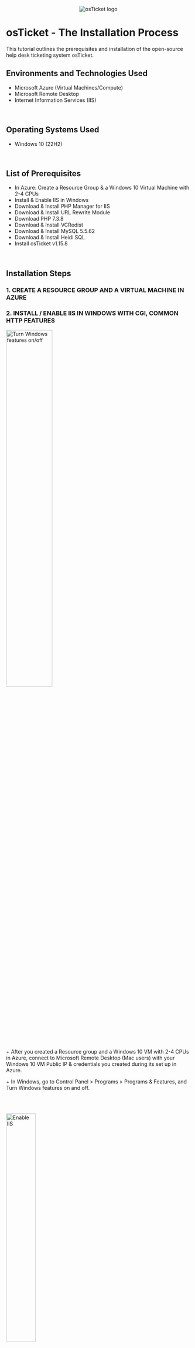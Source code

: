 <p align="center">
<img src="https://i.imgur.com/Clzj7Xs.png" alt="osTicket logo"/>
</p>

<h1>osTicket - The Installation Process</h1>
This tutorial outlines the prerequisites and installation of the open-source help desk ticketing system osTicket.<br />


<h2>Environments and Technologies Used</h2>

- Microsoft Azure (Virtual Machines/Compute)
- Microsoft Remote Desktop
- Internet Information Services (IIS)
<br />

<h2>Operating Systems Used </h2>

- Windows 10</b> (22H2)
<br />

<h2>List of Prerequisites</h2>

- In Azure: Create a Resource Group & a Windows 10 Virtual Machine with 2-4 CPUs 
- Install & Enable IIS in Windows 
- Download & Install PHP Manager for IIS
- Download & Install URL Rewrite Module
- Download PHP 7.3.8
- Download & Install VCRedist
- Download & Install MySQL 5.5.62
- Download & Install Heidi SQL
- Install osTicket v1.15.8
<br />

<h2>Installation Steps</h2>
<p><h3> 1. CREATE A RESOURCE GROUP AND A VIRTUAL MACHINE IN AZURE </h3></p>

<p><h3> 2. INSTALL / ENABLE IIS IN WINDOWS WITH CGI, COMMON HTTP FEATURES</h3></p>
<p>
<img src="https://i.imgur.com/ejN3TMV.png" height="50%" width="50%" alt="Turn Windows features on/off"/>
</p>
<p>
+ After you created a Resource group and a Windows 10 VM with 2-4 CPUs in Azure, connect to Microsoft Remote Desktop (Mac users) with your Windows 10 VM Public IP & credentials you created during its set up in Azure. </p>
<p>
+ In Windows, go to Control Panel > Programs > Programs & Features, and Turn Windows features on and off. 
</p>
<br />
<br />

<p>
<img src="https://i.imgur.com/KWxqFFv.png" height="40%" width="40%" alt="Enable IIS"/>
</p>
<img src="https://i.imgur.com/qYh2xQJ.png" height="40%" width="40%" alt="Enable IIS"/>
<p>
Before installing osTicket, you need IIS because osTicket is a web-based application. IIS (Internet Information Services) is the needed software that allows your computer to serve and display web pages on the internet.
<p>
Check mark Internet Information Services to enable it. Then, click on Web Management Tools > Application Development Features. Check CGI and Common Features to enable them as well.  
</p>
<br />


<p>
<p><h3>3. INSTALL PHP MANAGER FOR IIS</h3></p>
<p>
<img src="https://i.imgur.com/8xoF95v.png" height="50%" width="50%" alt="Install PHP Manager for IIS"/>
</p>
<p>
+ Download and install PHP Manager for IIS. </p>
 <p>
+ PHP Manager for IIS is a tool that helps Internet Information Services (IIS) work smoothly with PHP. It ensures that IIS can understand and process PHP code, making it compatible with osTicket since it's built using PHP.
</p>
<br />
<br />



<p>
<p><h3>4.INSTALL REWRITE MODULE</h3>
</p>
<p>
<img src="https://i.imgur.com/ETZ51Zc.png" height="50%" width="50%" alt="Install URL Rewrite Module"/>  
</p>
<p>
+ Download and install URL Rewrite Module.
</p>
<br />
<br />


<p>
<p><h3>5. CREATE A PHP FOLDER IN C:\</h3>
</p>
<p>
<img src="https://i.imgur.com/0VuTyZL.png" height="50%" width="50%" alt="PHP Folder on C:\"/>
</p>
<p>
+ On your Windows local disk C:\, create a folder and name it "PHP". 
</p>
<br />
<br />

<p>
<img width="235" alt="image" src="https://github.com/stephanietamgho/osticket-installprocess/assets/151881271/7e62aa36-1044-4776-b636-3fe5cb15a03a">
</p>
<p>
+ Then, download PHP 7.3.8, and unzip its contents, by clicking "Extract all", into C:\PHP folder you've just created.  
</p>
<br />
<br />



<p>
<p><h3>6. INSTALL VCREDIST</h3>
</p>  
<p>
<img src="https://i.imgur.com/fO1yYbA.png" height="50%" width="50%" alt="Visual C++ instal"/>
</p>
<p>
+ Download and install VCRedist. </p>
<p>
+ osTicket is built using certain components or libraries created with Visual C++. VCRedist ensures that your computer has all the right tools so that osTicket can run smoothly without missing anything.
</p>
<br />
<br />



<p>
<p><h3>7. INSTALL MySQL</h3>
</p>
<p>
<img src="https://i.imgur.com/OH31d1N.png" height="50%" width="50%" alt="MySQL instal"/>
</p>
<p>
+ Download and install MySQL. osTicket needs a place to store and organize information. </p>
<p>
+ MySQL is the filing cabinet and management system that helps osTicket keep things in order. Installing MySQL before osTicket ensures that there's an organized place for osTicket to store and retrieve the information it needs to handle support tickets effectively.
 <p>
+ Choose "Typical Setup" and upon installation, choose "Standard Configuration".
 </p> 
</p>
<br />
<br />


<p>
<img src="https://i.imgur.com/VOENr29.png" height="50%" width="50%" alt="MySQL credentials"/>
</p>
<p>
+ The standard configuration sets you up with a "root" username. You may add your own password.
</p>
<br />
<br />


<p>
<p><h3>8. OPEN IIS AND REGISTER PHP WITHIN IIS</h3>
</p>
<p>
<img src="https://i.imgur.com/0gMTZY6.png" height="50%" width="50%" alt="Open IIS as Admin"/>
</p>
<p>
+ Open IIS as an Admin. In the Windows search bar, write "IIS". 
</p>
<br />
<br />


<p>
<img src="https://i.imgur.com/8qMjwAQ.png" height="50%" width="50%" alt="Register PHP within IIS"/>
</p>
<p>
+ In IIS, click on PHP Manager > Register new PHP version.
</p>
<br />
<br />


<p>
<img src="https://i.imgur.com/pg1zuf0.png" height="50%" width="50%" alt="Pull CGI PHP folder"/>
</p>
<p>
+ You will be prompted to add a CGI with .exe extension. </p>
<p>
+ Select C:\PHP and you CGI file will appear. Click on it so IIS can register it.
</p>
<br />
<br />


<p>
<img src="https://i.imgur.com/DuhEkVT.png" height="50%" width="50%" alt="Reload IIS"/>
</p>
<p>
+ It's time to reload IIS with the new additions you've just made. Back to IIS' main page, click "Restart".
</p>
<br />
<br />


<p>
<p><h3>9. INSTALL osTICKET</h3>
</p>

<p>
<img src="https://i.imgur.com/JFUlEzg.png" height="50%" width="50%" alt="Install OsTicket"/>
</p>
<p>
<h4> You are now ready to install osTicket!</h4> 😀 </p>
<p> + Download and install it. Then, move its "Upload" folder to your local disk C:\inetpub\wwwroot.
+ Within C:\inetpub|wwwroot, rename "Uplaod" to "osTicket" (NO SPACE).
</p>
<br />
<br />


<p>
<img src="https://i.imgur.com/DuhEkVT.png" height="50%" width="50%" alt="Reload IIS"/>
</p>
<p>
+ It's time to reload IIS with the new additions you've just made. Back to IIS' main page, click "Restart".
</p>
<br />
<br />

<p>
<img src="https://i.imgur.com/KcYJpeB.png" height="50%" width="50%" alt="Launch osTicket"/>
</p>
<p>
+ It's time to launch osTicket! On IIS, to your left (see arrow), click on sites > Default > osTicket. </p>
<p>
+ Then, to your the right, locate and click "Browse *:80".
</p>
<br />
<br />


<p>
<img src="https://i.imgur.com/m6vwDWe.png" height="50%" width="50%" alt="osTicket missing extensions"/>
</p>
<p>
+ Here you are, in osTicket !!! Note that some extensions are not enabled. So we'll go back to IIS and enable them.
</p>
<br />
<br />


<p>
<img src="https://i.imgur.com/w0irABP.png.png" height="30%" width="30%" alt="Enabling .php extensions"/>
</p>
<p>
+ Back to IIS. Go to sites > Default > osTicket. Then, double-click on PHP Manager. You will see a list of both enabled and disabled .php extensions.
</p>
<p>
+ Enable: php_imap.dll; php_intl.dll; php_opcache.dll. See the "enable" in the example section below.
</p>
<br />
<br />


<p>
<img src="https://i.imgur.com/C10F5ch.png" height="40%" width="40%" alt="Enabling .php extensions"/>
</p>
<p>
+ Once you've enabled the missing extensions, refesh osTicket in your browser. </p>
<p>
+ Observe the changes.
</p>
<br />
<br />


<p>
<p><h3>10. RENAME "OST-SAMPLE CONFIG" FILE AND ASSIGN NEW PERMISSIONS TO "OST-CONFIG" FILE</h3>
</p>
<p>
<img src="https://i.imgur.com/UFYe11S.png" height="40%" width="40%" alt="Rename ost-sampleconfig to ost-config"/>
</p>
<p>
+ Now, it's time to rename your ost-sampleconfig.php file. </p>
<p>
+ In your local disk C:\inetpub\wwwroot\osTicket\includ\ost-sampleconfig.php, right-click on the file and rename it "ost-config".
</p>
<br />
<br />



<p>
<img src="https://i.imgur.com/Wthw0ZH.png" height="40%" width="40%" alt="Assign Permissions of ost-config.php"/>
</p>
<p>
+ At this stage, we can assign new permissions to our ost-config.php file we've just renamed. </p>
<p>
+ Right-click on the file > Properties > Security > Advanced. Then, "disable inheritance" > Remove All Permissions.
</p>
<br />
<br />


<p>
<img src="https://i.imgur.com/ZF0WQAB.png" height="40%" width="40%" alt="Assign Permissioms of ost-config.php"/>
</p>
<p>
+ Once you removed all inheritances, click on "Add" > Select a principal. Write "Everyone", then click on "Check Names". 
</p>
<br />
<br />

<p>
<img src="https://i.imgur.com/vRIITNZ.png" height="40%" width="40%" alt="Give full control to Everyone"/>
</p>
<p>
+ Give full control to the group "Everyone". Now, everyone has access to the file.
</p>
<br />
<br />


<p>
<p><h3>11. CONTINUE SETTING UP osTICKET IN THE BROWSER</h3>
</p>
<p>
<img src="https://i.imgur.com/ipN6Zhr.png" height="40%" width="40%" alt="Setting up osTicket in the browser"/>
</p>
<p>
+ Back to the osTicket page on your browser, click "Continue". You may now fill most information. 
<p>
+ The default email address is the one that receives emails from customers. DO NOT PRESS INSTALL, yet. We need more SQL information before proceeding.
</p>
<br />
<br />


<p>
<p><h3>12. INSTALL HeidiSQL.</h3>
</p>
<p>
<img src="https://i.imgur.com/2rpcY9P.png" height="40%" width="40%" alt="Download and Install Heidi SQL"/>
</p>
<p>
+ Download and install Heidi SQL. It provides a visual interface for managing and manipulating data in the database.
</p>
<br />
<br />


<p>
<p><h3>13. CREATE A NEW SESSION AND DATABASE IN HeidiSQL</h3>
</p>
<p>
<img src="https://i.imgur.com/HDEsVxB.png" height="40%" width="40%" alt="Create a new session Heidi"/>
</p>
<p>
+ Open Heidi SQL and click "New" (bottom left corner) to create a new seesion. Enter your password used for MySQL and connect to the session. 
</p>
<br />
<br />


<p>
<img src="https://i.imgur.com/UN2He83.png" height="40%" width="40%" alt="Create a database in Heidi"/>
</p>
<p>
+ Create a database called "osTicket". For this, right-click on the screen > create new > database. Name it "osTicket".
</p>
<br />
<br />



<p>
<p><h3>14. FINISH SETTIN UP osTICKET IN THE BROWSER</h3>
</p>
<p>
<img src="https://i.imgur.com/HrDrfYT.png" height="40%" width="40%" alt="Continuing osTicket set up"/>
</p>
<p>
+ Back to osTicket in your browser, you may not fill all the remaining SQL section. Then, click "Install Now!"
</p>
<br />
<br />

<p>
<p><h3>STEP 15. CONGRATULATIONS!</h3>
</p>
<p>
<img src="https://i.imgur.com/tvABRAz.png" height="40%" width="40%" alt="Congrats, you're in!"/>
</p>
<p>
<h4>CONGRATULATIONS, YOU MADE IT!</h4> 🥳
</p>
<p>
You can also clean up now by:</p>  
<p>+ 1. Deleting the following file: C:\inetpub\wwwroot\osTicket\setup </p>
<p>
+ 2. Setting new permissions to "Read Only" to your "ost-config.php": C:\inetpub|wwwwroot|osTicket\include\ost-config.php</p>
<br />
<br />


<p>
<img src="https://i.imgur.com/21dOAQT.png" height="50%" width="50%" alt="osTicket help desk page"/>
</p>
<p>
<h4> You may browse to your help desk login page: http://localhost/osTicket/scp/login.php </h4>
</p>
<br />
<br />


<P><H2>VOILÀ! 🤓 </H2></P>
